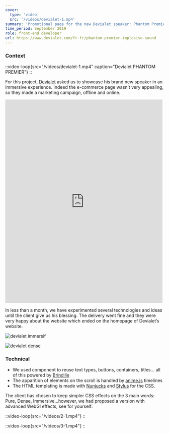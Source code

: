 ```yaml
---
cover:
  type: 'video'
  src: '/videos/devialet-1.mp4'
summary: 'Promotional page for the new Devialet speaker: Phantom Premier'
time_period: September 2019
role: front-end developer
url: https://www.devialet.com/fr-fr/phantom-premier-implosive-sound
---
```


### Context

::video-loop{src="/videos/devialet-1.mp4" caption="Devialet PHANTOM PREMIER"}
::

For this project, [Devialet](https://www.devialet.com/) asked us to showcase his brand new speaker in an immersive experience. Indeed the e-commerce page wasn’t very appealing, so they made a marketing campaign, offline and online.

<iframe src="https://tinyurl.com/zag-embed" width="500" height="645" style="border:none;overflow:hidden" scrolling="no" frameborder="0" allowfullscreen="true" allow="autoplay; clipboard-write; encrypted-media; picture-in-picture; web-share"></iframe>

In less than a month, we have experimented several technologies and ideas until the client give us his blessing. The delivery went fine and they were very happy about the website which ended on the homepage of Devialet’s website.

![devialet immersif](/content/images/devialet-0-1.jpg)

![devialet dense](/content/images/devialet-1-1.jpg)

### Technical

- We used component to reuse text types, buttons, containers, titles… all of this powered by [Brindille](https://github.com/brindille/brindille)
- The apparition of elements on the scroll is handled by [anime.js](https://animejs.com/) timelines
- The HTML templating is made with [Nunjucks](https://mozilla.github.io/nunjucks/) and [Stylus](http://stylus-lang.com/) for the CSS.

The client has chosen to keep simpler CSS effects on the 3 main words: Pure, Dense, Immersive…however, we had proposed a version with advanced WebGl effects, see for yourself:

::video-loop{src="/videos/2-1.mp4"}
::

::video-loop{src="/videos/3-1.mp4"}
::
